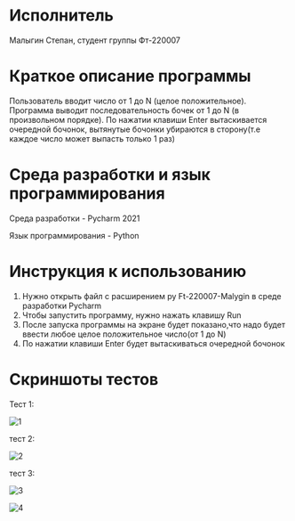 # Исполнитель
Малыгин Степан, студент группы Фт-220007
# Краткое описание программы
Пользователь вводит число от 1 до N (целое положительное). 
Программа выводит последовательность бочек от 1 до N (в произвольном порядке).
По нажатии клавиши Enter вытаскивается очередной бочонок, вытянутые бочонки убираются в сторону(т.е каждое число может выпасть только 1 раз)
# Среда разработки и язык программирования
Среда разработки - Pycharm 2021

Язык программирования - Python
# Инструкция к использованию
1) Нужно открыть файл с расширением py Ft-220007-Malygin в среде разработки Pycharm
2) Чтобы запустить программу, нужно нажать клавишу Run
3) После запуска программы на экране будет показано,что надо будет ввести любое целое положительное число(от 1 до N)
4) По нажатии клавиши Enter будет вытаскиваться очередной бочонок
# Скриншоты тестов
Тест 1:

![1](https://github.com/malygin04/lab09/assets/102820638/a77715cc-1bc7-44c4-8698-3c20df873b8d)

тест 2:

![2](https://github.com/malygin04/lab09/assets/102820638/54ffdf8f-6899-410a-b5c3-03bc30dd9535)

тест 3:

![3](https://github.com/malygin04/lab09/assets/102820638/7a6d5790-6412-4f88-bad4-b3c527d6a3e2)

![4](https://github.com/malygin04/lab09/assets/102820638/794cf2e6-33e4-4b11-a48b-e83411bb5d0b)

